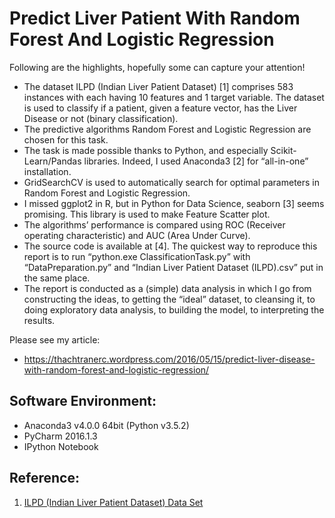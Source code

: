 # Predict Liver Patient With Random Forest And Logistic Regression

Following are the highlights, hopefully some can capture your attention!

* The dataset ILPD (Indian Liver Patient Dataset) [1]  comprises 583 instances with each having 10 features and 1 target variable. The dataset is used to classify if a patient, given a feature vector, has the Liver Disease or not (binary classification).
* The predictive algorithms Random Forest and Logistic Regression are chosen for this task.
* The task is made possible thanks to Python, and especially Scikit-Learn/Pandas libraries. Indeed, I used Anaconda3 [2] for “all-in-one” installation.
* GridSearchCV is used to automatically search for optimal parameters in Random Forest and Logistic Regression.
* I missed ggplot2 in R, but in Python for Data Science, seaborn [3] seems promising. This library is used to make Feature Scatter plot.
* The algorithms’ performance is compared using ROC (Receiver operating characteristic) and AUC (Area Under Curve).
* The source code is available at [4]. The quickest way to reproduce this report is to run “python.exe ClassificationTask.py” with “DataPreparation.py” and “Indian Liver Patient Dataset (ILPD).csv” put in the same place.
* The report is conducted as a (simple) data analysis in which I go from constructing the ideas, to getting the “ideal” dataset, to cleansing it, to doing exploratory data analysis, to building the model, to interpreting the results.

Please see my article:

* https://thachtranerc.wordpress.com/2016/05/15/predict-liver-disease-with-random-forest-and-logistic-regression/

## Software Environment:

* Anaconda3 v4.0.0 64bit (Python v3.5.2)
* PyCharm 2016.1.3
* IPython Notebook

## Reference:

1. [ILPD (Indian Liver Patient Dataset) Data Set](http://archive.ics.uci.edu/ml/datasets/ILPD+%28Indian+Liver+Patient+Dataset%29)
